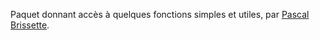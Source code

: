 Paquet donnant accès à quelques fonctions simples et utiles, par
[Pascal Brissette](https://www.mcgill.ca/litterature/fr/pascal-brissette).

